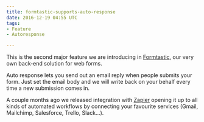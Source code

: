 ```yaml
---
title: formtastic-supports-auto-response
date: 2016-12-19 04:55 UTC
tags:
- Feature
- Autoresponse

---
```


This is the second major feature we are introducing in [Formtastic](https://formtastic.herokuapp.com), our very own back-end solution for web forms.

Auto response lets you send out an email reply when people submits your form. Just set the email body and we will write back on your behalf every time a new submission comes in.

A couple months ago we released integration with [Zapier](http://blog.yafoy.com/blog/2016/08/zapier-formtastic/) opening it up to all kinds of automated workflows by connecting your favourite services (Gmail, Mailchimp, Salesforce, Trello, Slack...).
